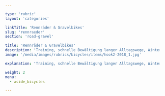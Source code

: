 ```yaml
---

type: 'rubric'
layout: 'categories'

linkTitle: 'Rennräder & Gravelbikes'
slug: 'rennraeder'
section: 'road-gravel'

title: 'Rennräder & Gravelbikes'
description: 'Training, schnelle Bewältigung langer Alltagswege, Wintertraining, befestigte und unbefestigte Wege'
image: '/media/images/rubrics/bicycles/items/hook2-2018_1.jpg'

explanation: 'Training, schnelle Bewältigung langer Alltagswege, Wintertraining, befestigte und unbefestigte Wege'

weight: 2
menu:
  - aside_bicycles

---
```

